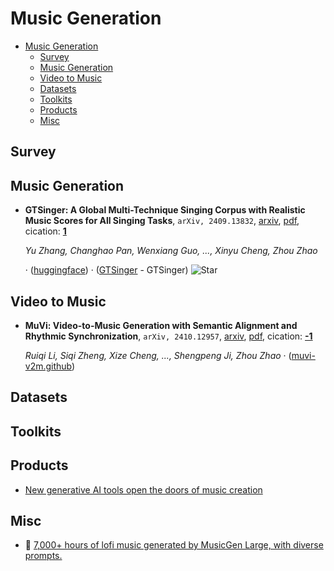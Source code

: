 # Music Generation

- [Music Generation](#music-generation)
  - [Survey](#survey)
  - [Music Generation](#music-generation-1)
  - [Video to Music](#video-to-music)
  - [Datasets](#datasets)
  - [Toolkits](#toolkits)
  - [Products](#products)
  - [Misc](#misc)


## Survey


## Music Generation

- **GTSinger: A Global Multi-Technique Singing Corpus with Realistic Music
  Scores for All Singing Tasks**, `arXiv, 2409.13832`, [arxiv](http://arxiv.org/abs/2409.13832v4), [pdf](http://arxiv.org/pdf/2409.13832v4.pdf), cication: [**1**](https://scholar.google.com/scholar?cites=4877574257490327541&as_sdt=2005&sciodt=0,5&hl=en&oe=ASCII)

	 *Yu Zhang, Changhao Pan, Wenxiang Guo, ..., Xinyu Cheng, Zhou Zhao*

	 · ([huggingface](https://huggingface.co/datasets/GTSinger/GTSinger)) · ([GTSinger](https://github.com/GTSinger/GTSinger) - GTSinger) ![Star](https://img.shields.io/github/stars/GTSinger/GTSinger.svg?style=social&label=Star)

## Video to Music

- **MuVi: Video-to-Music Generation with Semantic Alignment and Rhythmic
  Synchronization**, `arXiv, 2410.12957`, [arxiv](http://arxiv.org/abs/2410.12957v1), [pdf](http://arxiv.org/pdf/2410.12957v1.pdf), cication: [**-1**](None)

	 *Ruiqi Li, Siqi Zheng, Xize Cheng, ..., Shengpeng Ji, Zhou Zhao* · ([muvi-v2m.github](https://muvi-v2m.github.io/))

## Datasets


## Toolkits


## Products

- [New generative AI tools open the doors of music creation](https://deepmind.google/discover/blog/new-generative-ai-tools-open-the-doors-of-music-creation/)

## Misc

- 🤗 [7,000+ hours of lofi music generated by MusicGen Large, with diverse prompts.](https://huggingface.co/datasets/vikhyatk/lofi)